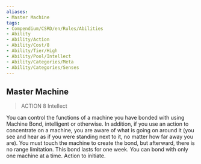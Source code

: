 ```yaml
---
aliases:
- Master Machine
tags:
- Compendium/CSRD/en/Rules/Abilities
- Ability
- Ability/Action
- Ability/Cost/8
- Ability/Tier/High
- Ability/Pool/Intellect
- Ability/Categories/Meta
- Ability/Categories/Senses
---
```


  
## Master Machine  
>ACTION 8  Intellect  
  
You can control the functions of a machine you have bonded with using Machine Bond, intelligent or otherwise. In addition, if you use an action to concentrate on a machine, you are aware of what is going on around it (you see and hear as if you were standing next to it, no matter how far away you are). You must touch the machine to create the bond, but afterward, there is no range limitation. This bond lasts for one week. You can bond with only one machine at a time. Action to initiate.